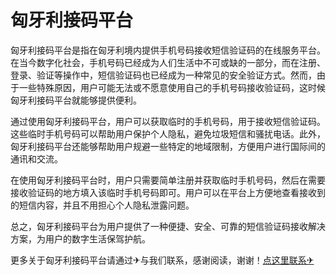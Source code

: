 # 匈牙利接码平台

匈牙利接码平台是指在匈牙利境内提供手机号码接收短信验证码的在线服务平台。在当今数字化社会，手机号码已经成为人们生活中不可或缺的一部分，而在注册、登录、验证等操作中，短信验证码也已经成为一种常见的安全验证方式。然而，由于一些特殊原因，用户可能无法或不愿意使用自己的手机号码接收验证码，这时候匈牙利接码平台就能够提供便利。

通过使用匈牙利接码平台，用户可以获取临时的手机号码，用于接收短信验证码。这些临时手机号码可以帮助用户保护个人隐私，避免垃圾短信和骚扰电话。此外，匈牙利接码平台还能够帮助用户规避一些特定的地域限制，方便用户进行国际间的通讯和交流。

在使用匈牙利接码平台时，用户只需要简单注册并获取临时手机号码，然后在需要接收验证码的地方填入该临时手机号码即可。用户可以在平台上方便地查看接收到的短信内容，并且不用担心个人隐私泄露问题。

总之，匈牙利接码平台为用户提供了一种便捷、安全、可靠的短信验证码接收解决方案，为用户的数字生活保驾护航。

更多关于匈牙利接码平台请通过✈与我们联系，感谢阅读，谢谢！[点这里联系✈](https://www.k02.cc)